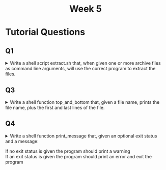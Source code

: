 <h1 align="center">Week 5</h1>

<h1>Tutorial Questions</h1>

<!-- Start of Q  -->
<h2>Q1</h2>
<details> 
<!-- ==========  -->
<summary>Write a shell script extract.sh that, when given one or more archive files as command line arguments, will use the correct program to extract the files.</summary>

###

```sh
#! /usr/bin/env dash

case $# in
  0)
    echo "Usage: $0 <file> [<file> ...]"
    exit 2
    ;;
esac

status=0

for archive in "$@"; do
    if [ ! -f "$archive" ]; then
        echo "$0: error: '$archive' is not a file" >&2
        status=1
        continue
    fi

    case "$archive" in
        *.tar.bz2) tar xjf    "$archive" ;;
        *.tar.gz)  tar xzf    "$archive" ;;
        *.tar.xz)  tar xJf    "$archive" ;;
        *.bz2)     bunzip2    "$archive" ;;
        *.rar)     rar x      "$archive" ;;
        *.gz)      gunzip     "$archive" ;;
        *.tar)     tar xf     "$archive" ;;
        *.tbz2)    tar xjf    "$archive" ;;
        *.tgz)     tar xzf    "$archive" ;;
        *.zip)     unzip      "$archive" ;;
        *.jar)     unzip      "$archive" ;;
        *.Z)       uncompress "$archive" ;;
        *.7z)      7z x       "$archive" ;;
        *)
            echo "$0: error: '$archive' cannot be extracted" >&2
            status=1
        ;;
    esac
done

exit $status
```

<!-- End of Q  -->
</details> 
<!--  =======  -->

<!-- Start of Q  -->
<h2>Q3</h2>
<details> 
<!-- ==========  -->
<summary>Write a shell function top_and_bottom that, given a file name, prints the file name, plus the first and last lines of the file.</summary>

###

```sh
#! /usr/bin/env dash

top_and_bottom() {
    echo "================="
    echo "$1"
    echo "-----------------"
    sed -n '1p;$p' "$1"
    echo "================="
}

for file in "$@"; do
    top_and_bottom "$file"
done
```

<!-- End of Q  -->
</details> 
<!--  =======  -->

<!-- Start of Q  -->
<h2>Q4</h2>
<details> 
<!-- ==========  -->
<summary>
Write a shell function print_message that, given an optional exit status and a message:

If no exit status is given the program should print a warning \
If an exit status is given the program should print an error and exit the program

</summary>

###

```sh
#! /usr/bin/dash

print_message() {
    if [ $# -gt 1 ]; then
        echo "$0: error: $2"
        exit $1
    else
        echo "$0: warning: $1"
    fi
}

echo "This will print a warning"
print_message "This is a warning"

echo "This will print an error"
print_message 1 "This is an error"
```

<!-- End of Q  -->
</details> 
<!--  =======  -->
